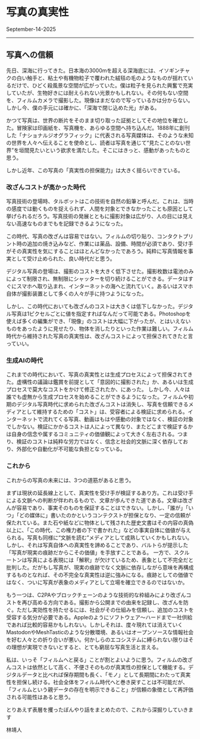 # 写真の真実性
September-14-2025

---

## 写真への信頼

先日、深海に行ってきた。日本海の3000mを超える深海底には、イソギンチャクの白い触手と、粘土や有機物粒子で覆われた絨毯の毛のようなものが揺れているだけで、ひどく殺風景な空間が広がっていた。僕は粒子を見られた興奮で充実していたが、生物好きには耐えられない光景かもしれない。その何もない空間を、フィルムカメラで撮影した。現像はまだなので写っているかは分からない。しかし今、僕の手元には確かに、「深海で閉じ込めた光」がある。

かつて写真は、世界の断片をそのまま切り取った証拠としてその地位を確立した。冒険家は印画紙を、写真機を、あらゆる空間へ持ち込んだ。1888年に創刊した「ナショナルジオグラフィック」に代表される写真媒体は、そのような未知の世界を人々へ伝えることを使命とし、読者は写真を通じて“見たことのない世界”を垣間見たいという欲求を満たした。そこにはきっと、感動があったものと思う。

しかし近年、この写真の「真実性の担保能力」は大きく揺らいできている。


### 改ざんコストが高かった時代
写真技術の登場時、タルボットはこの技術を自然の鉛筆と呼んだ。これは、当時の感度では動くものを捉えられず、人間を対象とできなかったことも原因として挙げられるだろう。写真技術の発展とともに撮影対象は広がり、人の目には見えない高速なものまでもを記録できるようになった。

この時代、写真の改ざんは容易ではない。フィルムの切り貼り、コンタクトプリント時の追加の焼き込みなど、作業には薬品、設備、時間が必須であり、受け手がその真実性を気にすることはほとんどなかったであろう。純粋に写真情報を事実として受け止められた、良い時代だと思う。


デジタル写真の登場は、撮影のコストを大きく低下させた。撮影枚数は電池のみによって制限され、無制限にシャッターを切り続けることができる。データはすぐにスマホへ取り込まれ、インターネットの海へと流れていく。あるいはスマホ自体が撮影装置として多くの人々が手に持つようになった。

しかし、この時代においても改ざんのコストは大きくは低下しなかった。デジタル写真は1ピクセルごとに値を指定すればなんだって可能である。Photoshopを使えば多くの編集ができ、「現像」のコストは大幅に下がったが、とはいえないものをあったように見せたり、物体を消したりといった作業は難しい。フィルム時代から維持された写真の真実性は、改ざんコストによって担保されてきたと言っていい。


### 生成AIの時代
これまでの時代において、写真の真実性とは生成プロセスによって担保されてきた。虚構性の議論は鑑賞を前提として「意図的に撮影された」か、あるいは生成プロセスで莫大なコストをかけて修正されたか、にあった。
しかし今、人々は誰でも虚無から生成プロセスを始めることができるようになった。フィルムや初期のデジタル写真時代に求められた改ざんコストは消失し、写真を信頼できるメディアとして維持するための「コスト」は、受容者による検証に求められる。インターネットで流れてくる写真、動画はもはや感動の対象ではなく、検証の対象でしかない。検証にかかるコストは人によって異なり、またどこまで検証するかは自身の信念や属するコミュニティの価値観によって大きく左右される。つまり、検証のコストは純粋な労力ではなく、信念と社会的文脈に深く依存しており、外部化や自動化が不可能な負担となっている。


### これから
これからの写真の未来には、3つの道筋があると思う。

まずは現状の延長線上として、真実性を受け手が検証するあり方。これは受け手による文脈への判断が伴われるもので、文章が歩んできた道である。文章は改ざんが容易であり、事実そのものを保証することはできない。しかし、「誰が」「いつ」「どの媒体に」書いたのかというコンテクストが担保となり、一定の信頼が保たれている。また石や紙などに物体として残された歴史文書はその内容の真偽以上に、「この時代、この権力者の下で書かれた」などの事実自体に価値が与えられる。写真も同様に“文脈を読む”メディアとして成熟していくかもしれない。しかし、それは写真自体への真実性を諦めることであり、バルトらが提示した「写真が現実の痕跡だからこその価値」を手放すことである。
一方で、スクルートンは写真による表現には「解釈」が欠けているため、表象として不完全だと批判した。だがもし写真が、現実の痕跡でなく文脈に依存しながら意味を再構成するものとなれば、その不完全な真実性は逆に強みになる。痕跡としての価値ではなく、ついに写真が表象のメディアとして立場を確立できるのではないか。

もう一つは、C2PAやブロックチェーンのような技術的な枠組みにより改ざんコストを再び高める方向である。撮影から公開までの由来を記録し、改ざんを防ぐ。ただし実効性を持たせるには、社会がその仕組みを信頼し、追加のコストを受容する気分が必要である。Appleのようにソフトウェア〜ハードまで一社供給であれば比較的容易かもしれない。しかしそれは、度々現れては消えていくMastodonやMeshTasticのような分散環境、あるいはオープンソースな情報社会を好む人々との折り合いが悪い。何かしらのエコシステムに縛られない限りはその理想が実現できないとすると、とても窮屈な写真生活と言える。

私は、いっそ「フィルムへと戻る」ことが割とよいように思う。フィルムの改ざんコストは依然として高く、不便さそのものが真実性の担保として機能する。デジタルデータと比べれば保存期間も長く、「モノ」として長期間にわたって真実性を担保し続ける。社会全体をフィルム時代へと巻き戻すことは不可能だが、「フィルムという親データの存在を明示できること」が信頼の象徴として再評価される可能性はあると思う。


とりあえず表層を攫ったぼんやり話をまとめたので、これから深掘りしていきます

林靖人
